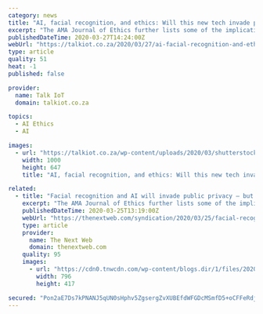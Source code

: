 ```yaml
---
category: news
title: "AI, facial recognition, and ethics: Will this new tech invade public privacy?"
excerpt: "The AMA Journal of Ethics further lists some of the implications of AI and facial recognition technology, in terms of violating a user’s privacy. Informed consent is one such issue, with an increasing need for healthcare providers that utilize facial recognition to inform their patients about the potential uses of patient data. To quote the ..."
publishedDateTime: 2020-03-27T14:24:00Z
webUrl: "https://talkiot.co.za/2020/03/27/ai-facial-recognition-and-ethics-will-this-new-tech-invade-public-privacy/"
type: article
quality: 51
heat: -1
published: false

provider:
  name: Talk IoT
  domain: talkiot.co.za

topics:
  - AI Ethics
  - AI

images:
  - url: "https://talkiot.co.za/wp-content/uploads/2020/03/shutterstock_731158624.jpg"
    width: 1000
    height: 647
    title: "AI, facial recognition, and ethics: Will this new tech invade public privacy?"

related:
  - title: "Facial recognition and AI will invade public privacy — but it can be done ethically"
    excerpt: "The AMA Journal of Ethics further lists some of the implications of AI and facial recognition technology, in terms of violating a user’s privacy. Informed consent is one such issue, with an increasing need for healthcare providers that utilize facial recognition to inform their patients about the potential uses of patient data. To quote the ..."
    publishedDateTime: 2020-03-25T13:19:00Z
    webUrl: "https://thenextweb.com/syndication/2020/03/25/facial-recognition-and-ai-will-invade-public-privacy-but-it-can-be-done-ethically/"
    type: article
    provider:
      name: The Next Web
      domain: thenextweb.com
    quality: 95
    images:
      - url: "https://cdn0.tnwcdn.com/wp-content/blogs.dir/1/files/2020/03/1-22-796x417.jpg"
        width: 796
        height: 417

secured: "Pon2aE7Ds7kPNANJ5qUN0sHphv5ZgsergZvXUBEfdWFGDcMSmfD5+oCFFeRdjjEpQxpJkQ0rXGY3IiOHcnaOhJddFCM6yjB7pdciqM3CJ/ii/vmcH3a+4a83LxG4NiXhQVmA8VtvEr4xD4ST45N98Js/JJ/z2DBnOnFkU+U5b8PcWrtuh66sSHj5/YZ1ZXigskVX6se9iXc7cRKQGgKFI/H3dy+ZD56BtxEqL/GQ/T8YMDQls+opZEKDisw29uOMrHZarre8SkUTtl8KLviX/H0k8u+wrQ6SVCrcRpbvU8t9U4gsWlwdJ1KAjrrqfjL+;5vykMh83aj6ZKHgdA1ZWfg=="
---
```



